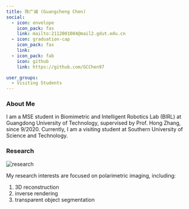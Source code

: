 ```yaml
---
title: 陈广诚 (Guangcheng Chen)
social:
  - icon: envelope 
    icon_pack: fas
    link: mailto:2112001004@mail2.gdut.edu.cn
  - icon: graduation-cap 
    icon_pack: fas
    link:
  - icon_pack: fab
    icon: github
    link: https://github.com/GCChen97

user_groups:
  - Visiting Students
---
```

### About Me
I am a MSE student in Biomimetric and Intelligent Robotics Lab (BIRL) at Guangdong University of Technology, supervised by Prof. Hong Zhang, since 9/2020. Currently, I am a visiting student at Southern University of Science and Technology.

### Research
![research](authors_research/guangcheng_chen.gif "Research Introduction")

My research interests are focused on polarimetric imaging, including:
1. 3D reconstruction
2. inverse rendering
3. transparent object segmentation 



